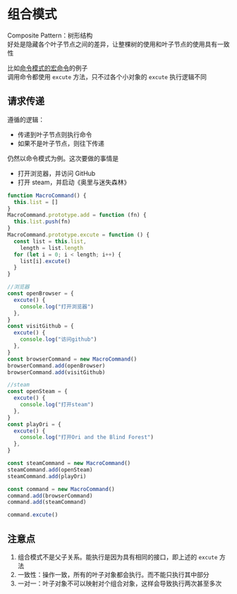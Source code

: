 # 组合模式

Composite Pattern：树形结构  
好处是隐藏各个叶子节点之间的差异，让整棵树的使用和叶子节点的使用具有一致性

比如[命令模式的宏命令](./07_command.md#宏命令)的例子  
调用命令都使用 `excute` 方法，只不过各个小对象的 `excute` 执行逻辑不同

## 请求传递

遵循的逻辑：

- 传递到叶子节点则执行命令
- 如果不是叶子节点，则往下传递

仍然以命令模式为例。这次要做的事情是

- 打开浏览器，并访问 GitHub
- 打开 steam，并启动《奥里与迷失森林》

```js
function MacroCommand() {
  this.list = []
}
MacroCommand.prototype.add = function (fn) {
  this.list.push(fn)
}
MacroCommand.prototype.excute = function () {
  const list = this.list,
    length = list.length
  for (let i = 0; i < length; i++) {
    list[i].excute()
  }
}

//浏览器
const openBrowser = {
  excute() {
    console.log("打开浏览器")
  },
}
const visitGithub = {
  excute() {
    console.log("访问github")
  },
}
const browserCommand = new MacroCommand()
browserCommand.add(openBrowser)
browserCommand.add(visitGithub)

//steam
const openSteam = {
  excute() {
    console.log("打开steam")
  },
}
const playOri = {
  excute() {
    console.log("打开Ori and the Blind Forest")
  },
}

const steamCommand = new MacroCommand()
steamCommand.add(openSteam)
steamCommand.add(playOri)

const command = new MacroCommand()
command.add(browserCommand)
command.add(steamCommand)

command.excute()
```

## 注意点

1. 组合模式不是父子关系。能执行是因为具有相同的接口，即上述的 `excute` 方法
2. 一致性：操作一致，所有的叶子对象都会执行。而不能只执行其中部分
3. 一对一：叶子对象不可以映射对个组合对象，这样会导致执行两次甚至多次
